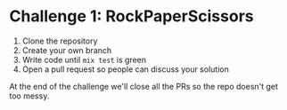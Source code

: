 Challenge 1: RockPaperScissors
=================

1. Clone the repository
2. Create your own branch
3. Write code until `mix test` is green
3. Open a pull request so people can discuss your solution

At the end of the challenge we'll close all the PRs so the repo doesn't get too messy.
